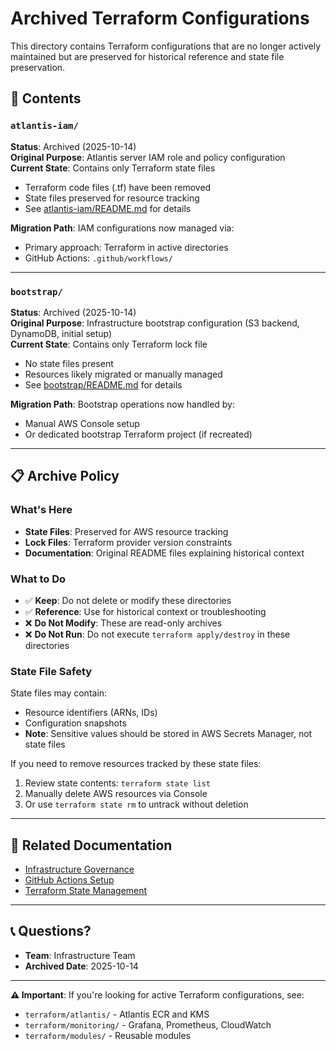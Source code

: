 # Archived Terraform Configurations

This directory contains Terraform configurations that are no longer actively maintained but are preserved for historical reference and state file preservation.

## 📁 Contents

### `atlantis-iam/`
**Status**: Archived (2025-10-14)  
**Original Purpose**: Atlantis server IAM role and policy configuration  
**Current State**: Contains only Terraform state files  

- Terraform code files (.tf) have been removed
- State files preserved for resource tracking
- See [atlantis-iam/README.md](./atlantis-iam/README.md) for details

**Migration Path**: IAM configurations now managed via:
- Primary approach: Terraform in active directories
- GitHub Actions: `.github/workflows/`

---

### `bootstrap/`
**Status**: Archived (2025-10-14)  
**Original Purpose**: Infrastructure bootstrap configuration (S3 backend, DynamoDB, initial setup)  
**Current State**: Contains only Terraform lock file  

- No state files present
- Resources likely migrated or manually managed
- See [bootstrap/README.md](./bootstrap/README.md) for details

**Migration Path**: Bootstrap operations now handled by:
- Manual AWS Console setup
- Or dedicated bootstrap Terraform project (if recreated)

---

## 📋 Archive Policy

### What's Here
- **State Files**: Preserved for AWS resource tracking
- **Lock Files**: Terraform provider version constraints
- **Documentation**: Original README files explaining historical context

### What to Do
- ✅ **Keep**: Do not delete or modify these directories
- ✅ **Reference**: Use for historical context or troubleshooting
- ❌ **Do Not Modify**: These are read-only archives
- ❌ **Do Not Run**: Do not execute `terraform apply/destroy` in these directories

### State File Safety
State files may contain:
- Resource identifiers (ARNs, IDs)
- Configuration snapshots
- **Note**: Sensitive values should be stored in AWS Secrets Manager, not state files

If you need to remove resources tracked by these state files:
1. Review state contents: `terraform state list`
2. Manually delete AWS resources via Console
3. Or use `terraform state rm` to untrack without deletion

---

## 🔗 Related Documentation

- [Infrastructure Governance](../../docs/infrastructure_governance.md)
- [GitHub Actions Setup](../../docs/github_actions_setup.md)
- [Terraform State Management](https://developer.hashicorp.com/terraform/language/state)

---

## 📞 Questions?

- **Team**: Infrastructure Team
- **Archived Date**: 2025-10-14

---

**⚠️ Important**: If you're looking for active Terraform configurations, see:
- `terraform/atlantis/` - Atlantis ECR and KMS
- `terraform/monitoring/` - Grafana, Prometheus, CloudWatch
- `terraform/modules/` - Reusable modules
